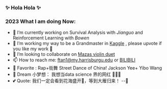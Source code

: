 ### ✨ Hola Hola ✨


### 2023 What I am doing Now:

- 🔆 I’m currently working on Survival Analysis with *Jianguo* and Reinforcement Learning with *Bowen*
- 🌱 I’m working my way to be a Grandmaster in [Kaggle](https://www.kaggle.com/fangya) , please upvote if you like my work 🌻
- 🎻 I’m looking to collaborate on [Mazas violin duet](https://space.bilibili.com/394390651?spm_id_from=333.788.b_765f7570696e666f.2)
- 📫 How to reach me: ftan1@my.harrisburgu.edu or [BILIBILI](https://space.bilibili.com/394390651?spm_id_from=333.788.b_765f7570696e666f.2)
- 🎨 Favorite : Rap+街舞 Street Dance of China! Jackson Yee+ Yibo Wang
- 💎 Dream 小梦想： 我想当data science 界的网红 🙈🙈🙈
- 💕 Quote: 我们一定会看到花海盛开🌸，等到大雁归来！
                                            --🔆

